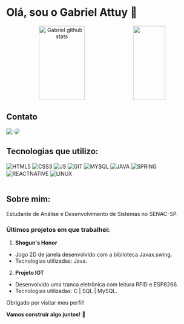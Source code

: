 # Olá, sou o Gabriel Attuy 👋

<div align="center">  
  <img width="49%" height="195px" src="https://github-readme-stats.vercel.app/api?username=Gabs-Attuy&show_icons=true&count_private=true&hide_border=true&title_color=00FFFF&icon_color=00FFFF&text_color=c9d1d9&bg_color=0d1117" alt="Gabriel github stats" /> 
  <img width="41%" height="195px" src="https://github-readme-stats.vercel.app/api/top-langs/?username=Gabs-Attuy&layout=compact&hide_border=true&title_color=00FFFF&text_color=c9d1d9&bg_color=0d1117" />
</div>

## Contato
<div> 
<a href = "mailto:cmp.1a.gabrielattuy1010@gmail.com"> <img src="https://img.shields.io/badge/-Gmail-%23333?style=for-the-badge&logo=gmail&logoColor=white" target="_blank"></a>
<a href="https://www.linkedin.com/in/gabriel-attuy-197010265/" target="_blank"><img src="https://img.shields.io/badge/-LinkedIn-%230077B5?style=for-the-badge&logo=linkedin&logoColor=white" style="border-radius: 30px" target="_blank"></a> 
</div>

## Tecnologias que utilizo:

<div style="display: inline_block">
   <img align="center" alt="HTML5" src="https://img.shields.io/badge/HTML5-E34F26?style=for-the-badge&logo=html5&logoColor=white" />
   <img align="center" alt="CSS3" src="https://img.shields.io/badge/CSS3-1572B6?style=for-the-badge&logo=css3&logoColor=white" />
   <img align="center" alt="JS" src="https://img.shields.io/badge/JavaScript-F7DF1E?style=for-the-badge&logo=javascript&logoColor=black" />
   <img align="center" alt="GIT" src="https://img.shields.io/badge/GIT-E44C30?style=for-the-badge&logo=git&logoColor=white" />
   <img align="center" alt="MYSQL" src="https://img.shields.io/badge/MySQL-005C84?style=for-the-badge&logo=mysql&logoColor=white" />
   <img align="center" alt="JAVA" src="https://img.shields.io/badge/Java-ED8B00?style=for-the-badge&logo=openjdk&logoColor=white" />
   <img align="center" alt="SPRING" src="https://img.shields.io/badge/Spring-6DB33F?style=for-the-badge&logo=spring&logoColor=white" />
   <img align="center" alt="REACTNATIVE" src="https://img.shields.io/badge/React_Native-20232A?style=for-the-badge&logo=react&logoColor=61DAFB" />
   <img align="center" alt="LINUX" src="https://img.shields.io/badge/Linux-FCC624?style=for-the-badge&logo=linux&logoColor=black" />
</div><br/>

## Sobre mim:
 Estudante de Análise e Desenvolvimento de Sistemas no SENAC-SP.    
 

 ### Últimos projetos em que trabalhei:

 1. **Shogun's Honor**
   - Jogo 2D de janela desenvolvido com a biblioteca Javax.swing.
   - Tecnologias utilizadas: Java.

 2. **Projeto IOT**
   - Desenvolvido uma tranca eletrônica com leitura RFID e ESP8266.
   - Tecnologias utilizadas: C | SQL | MySQL.

   Obrigado por visitar meu perfil!

   **Vamos construir algo juntos!** 🚀
